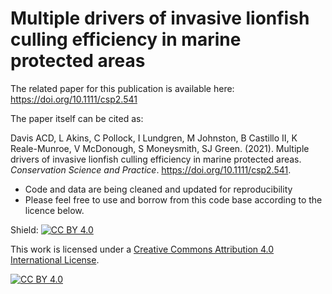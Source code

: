 # Multiple drivers of invasive lionfish culling efficiency in marine protected areas

The related paper for this publication is available here: https://doi.org/10.1111/csp2.541

The paper itself can be cited as: 

Davis ACD, L Akins, C Pollock, I Lundgren, M Johnston, B Castillo II, K Reale-Munroe, V McDonough, S Moneysmith, SJ Green. (2021). Multiple drivers of invasive lionfish culling efficiency in marine protected areas. *Conservation Science and Practice*. https://doi.org/10.1111/csp2.541.

- Code and data are being cleaned and updated for reproducibility
- Please feel free to use and borrow from this code base according to the licence below.

Shield: [![CC BY 4.0][cc-by-shield]][cc-by]

This work is licensed under a
[Creative Commons Attribution 4.0 International License][cc-by].

[![CC BY 4.0][cc-by-image]][cc-by]

[cc-by]: http://creativecommons.org/licenses/by/4.0/
[cc-by-image]: https://i.creativecommons.org/l/by/4.0/88x31.png
[cc-by-shield]: https://img.shields.io/badge/License-CC%20BY%204.0-lightgrey.svg

